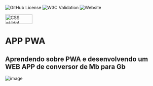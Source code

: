 ![GitHub License](https://img.shields.io/github/license/camilajodai/pwamb)
![W3C Validation](https://img.shields.io/w3c-validation/html?targetUrl=https%3A%2F%2Fcamilajodai.github.io%2Fpwamb%2F)
![Website](https://img.shields.io/website?url=https%3A%2F%2Fcamilajodai.github.io%2Fpwamb%2F)

<p>
<a href="http://jigsaw.w3.org/css-validator/check/referer">
    <img style="border:0;width:88px;height:31px"
        src="http://jigsaw.w3.org/css-validator/images/vcss-blue"
        alt="CSS válido!" />
    </a>
</p>

# APP PWA
## Aprendendo sobre PWA e desenvolvendo um WEB APP de conversor de Mb para Gb
![image](https://github.com/camilajodai/pwamb/assets/129982590/4715a50b-d2d1-42ed-acdb-e68bf2cd22de)
